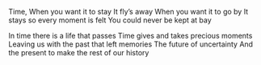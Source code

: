 Time,
When you want it to stay 
It fly’s away 
When you want it to go by
It stays so every moment is felt
You could never be kept at bay

In time there is a life that passes
Time gives and takes precious moments
Leaving us with the past that left memories 
The future of uncertainty 
And the present to make the rest of our history 
